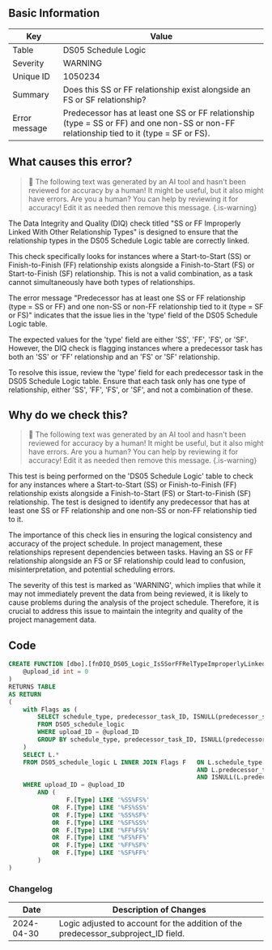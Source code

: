 ## Basic Information
| Key         | Value          |
|-------------|----------------|
| Table       | DS05 Schedule Logic |
| Severity    | WARNING |
| Unique ID   | 1050234   |
| Summary     | Does this SS or FF relationship exist alongside an FS or SF relationship? |
| Error message | Predecessor has at least one SS or FF relationship (type = SS or FF) and one non-SS or non-FF relationship tied to it (type = SF or FS). |

## What causes this error?

> :robot: The following text was generated by an AI tool and hasn't been reviewed for accuracy by a human! It might be useful, but it also might have errors. Are you a human? You can help by reviewing it for accuracy! Edit it as needed then remove this message.
{.is-warning}

The Data Integrity and Quality (DIQ) check titled "SS or FF Improperly Linked With Other Relationship Types" is designed to ensure that the relationship types in the DS05 Schedule Logic table are correctly linked. 

This check specifically looks for instances where a Start-to-Start (SS) or Finish-to-Finish (FF) relationship exists alongside a Finish-to-Start (FS) or Start-to-Finish (SF) relationship. This is not a valid combination, as a task cannot simultaneously have both types of relationships. 

The error message "Predecessor has at least one SS or FF relationship (type = SS or FF) and one non-SS or non-FF relationship tied to it (type = SF or FS)" indicates that the issue lies in the 'type' field of the DS05 Schedule Logic table. 

The expected values for the 'type' field are either 'SS', 'FF', 'FS', or 'SF'. However, the DIQ check is flagging instances where a predecessor task has both an 'SS' or 'FF' relationship and an 'FS' or 'SF' relationship. 

To resolve this issue, review the 'type' field for each predecessor task in the DS05 Schedule Logic table. Ensure that each task only has one type of relationship, either 'SS', 'FF', 'FS', or 'SF', and not a combination of these.
## Why do we check this?

> :robot: The following text was generated by an AI tool and hasn't been reviewed for accuracy by a human! It might be useful, but it also might have errors. Are you a human? You can help by reviewing it for accuracy! Edit it as needed then remove this message.
{.is-warning}

This test is being performed on the 'DS05 Schedule Logic' table to check for any instances where a Start-to-Start (SS) or Finish-to-Finish (FF) relationship exists alongside a Finish-to-Start (FS) or Start-to-Finish (SF) relationship. The test is designed to identify any predecessor that has at least one SS or FF relationship and one non-SS or non-FF relationship tied to it.

The importance of this check lies in ensuring the logical consistency and accuracy of the project schedule. In project management, these relationships represent dependencies between tasks. Having an SS or FF relationship alongside an FS or SF relationship could lead to confusion, misinterpretation, and potential scheduling errors. 

The severity of this test is marked as 'WARNING', which implies that while it may not immediately prevent the data from being reviewed, it is likely to cause problems during the analysis of the project schedule. Therefore, it is crucial to address this issue to maintain the integrity and quality of the project management data.
## Code

```sql
CREATE FUNCTION [dbo].[fnDIQ_DS05_Logic_IsSSorFFRelTypeImproperlyLinked] (
	@upload_id int = 0
)
RETURNS TABLE
AS RETURN
(
	with Flags as (
		SELECT schedule_type, predecessor_task_ID, ISNULL(predecessor_subproject_ID,'') PSubP, STRING_AGG(type, ',') WITHIN GROUP (ORDER BY type) Type
		FROM DS05_schedule_logic
		WHERE upload_ID = @upload_ID
		GROUP BY schedule_type, predecessor_task_ID, ISNULL(predecessor_subproject_ID,'')
	)
	SELECT L.*
	FROM DS05_schedule_logic L INNER JOIN Flags F 	ON L.schedule_type = F.schedule_type
													AND L.predecessor_task_ID = F.predecessor_task_ID
													AND ISNULL(L.predecessor_subproject_ID,'') = F.PSubP
	WHERE upload_ID = @upload_ID
		AND (
				F.[Type] LIKE '%SS%FS%'
			OR	F.[Type] LIKE '%FS%SS%'
			OR	F.[Type] LIKE '%SS%SF%'
			OR	F.[Type] LIKE '%SF%SS%'
			OR 	F.[Type] LIKE '%FF%FS%'
			OR 	F.[Type] LIKE '%FS%FF%'
			OR 	F.[Type] LIKE '%FF%SF%'
			OR 	F.[Type] LIKE '%SF%FF%'
		)
)
```

### Changelog

| Date       | Description of Changes   |
| ---------- | ------------------------ |
| 2024-04-30 | Logic adjusted to account for the addition of the predecessor_subproject_ID field. |
